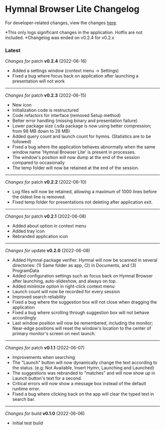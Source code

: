 # Hymnal Browser Lite Changelog

For developer-related changes, view the changes [here](https://github.com/msdacsystems/hymnalbrowser-lite/commits/main).

*This only logs significant changes in the application. Hotfix are not included.
*Changelog was ended on v0.2.4 for v0.2.x
### Latest

*Changes for* patch **v0.2.4** (2022-06-16)
- Added a settings window (context menu -> Settings)
- Fixed a bug where focus back on application after launching a presentation will not work

---

*Changes for* patch **v0.2.3** (2022-06-15)
- New icon
- Initialization code is restructured
- Code refactors for interface (removed Setup method)
- Better error handling (missing binary and presentation failure)
- Lower package size (.sda package is now using better compression; from 98 MB down to 28 MB)
- Added query count and launch count for hymns. (Statistics are to be followed)
- Fixed a bug where the application behaves abnormally when the same window name 'Hymnal Browser Lite' is present in processes.
- The window's position will now dump at the end of the session compared to occasionally
- The temp folder will now be retained at the end of the session.

---

*Changes for* patch **v0.2.2** (2022-06-10)
- Log files will now be retained, allowing a maximum of 1000 lines before the oldest line is removed.
- Fixed temp folder for presentations not deleting after application exit.

---

*Changes for* patch **v0.2.1** (2022-06-08)
- Added about option in context menu
- Added tray icon
- Rebranded application icon

---

*Changes for* update **v0.2.0** (2022-06-08)
- Added Hymnal package verifier. Hymnal will now be scanned in several directories: (1) Same folder as app, (2) in Documents, and (3) ProgramData
- Added configuration settings such as focus back on Hymnal Browser after launching, auto-slideshow, and always on top.
- Added minimize option in right-click context menu
- Launch count will now be recorded for every session
- Improved search reliability
- Fixed a bug where the suggestion box will not close when dragging the application
- Fixed a bug where scrolling through suggestion box will not behave accordingly
- Last window position will now be remembered, including the monitor; Near-edge positions will reset the window's location to the center of primary monitor's screen on next launch.

---

*Changes for* patch **v0.1.1** (2022-06-07)
- Improvements when searching
- The "Launch" button will now dynamically change the text according to the status. (e.g: Not Available, Insert Hymn, Launching and Launched)
- The suggestions was rebranded to "matches" and will now show up in Launch button's text for a second.
- Critical errors will now show a message box instead of the default runtime error.
- Fixed a bug where clicking back on the app will clear the typed text in search bar.

---

*Changes for* build **v0.1.0** (2022-06-06)
- Initial test build